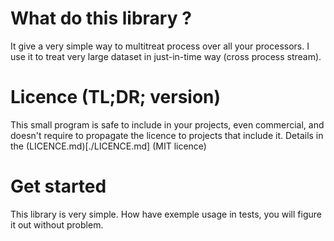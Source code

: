 # What do this library ?
It give a very simple way to multitreat process over all your processors.
I use it to treat very large dataset in just-in-time way (cross process stream).

# Licence (TL;DR; version)
This small program is safe to include in your projects, even commercial, and doesn't require to propagate the licence to projects that include it.
Details in the (LICENCE.md)[./LICENCE.md] (MIT licence)

# Get started
This library is very simple.
How have exemple usage in tests, you will figure it out without problem.
